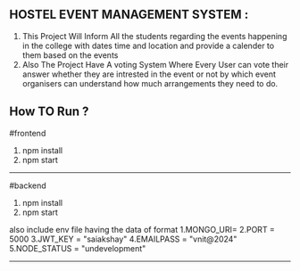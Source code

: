 HOSTEL EVENT MANAGEMENT SYSTEM :
-------------------------------------------------------------------------------------------------------------------------------------------------------------
1. This Project Will Inform All the students regarding the events happening in the college with dates time and location and provide a calender to them based on the events 
2. Also The Project Have A voting System Where Every User can vote their answer whether they are intrested in the event or not by which event organisers can understand how much arrangements they need to do.


How TO Run ?
--------------------------------------------------------------------------------------------------------------------
#frontend

1. npm install
2. npm start
----------------------------------------------------------------------------------------------------------------------
#backend

1. npm install
2. npm start

also include env file having the data of format
1.MONGO_URI=
2.PORT = 5000
3.JWT_KEY = "saiakshay"
4.EMAILPASS = "vnit@2024"
5.NODE_STATUS = "undevelopment"

-------------------------------------------------------------------------------------------------------------------


